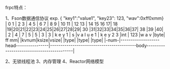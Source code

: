 

frpc特点：

1、Fson数据通信协议
  exp.  { "key1":"value1",  "key23": 123, "wav":0xff0xmm}
     | 0 1 | 2 3 | 4 5 | 6 7 | 8 9 | 10 11 | 12 13 | 14 15 16 17| 18 |19|20|21|22|23|24|25|26|27|28|29| 30 |31|32|33|34|35|36|37| 38 |39 |40|
     |  2  |  4  |  7  |  5  |  5  |   3   |  3    | k  e  y  1 | s  |v  a  l  u   e 1 | k  e y  2  3 |int |   123     |w  a  v |byte| ff mm|
     |kvnum|ksize|vsize|                                        |type|                                |type|                    |type| 
     |-num-|-------------------head----------------|------------------------------------------body------------------------------------------| 



2、无锁线程池
3、内存管理
4、Reactor网络模型











